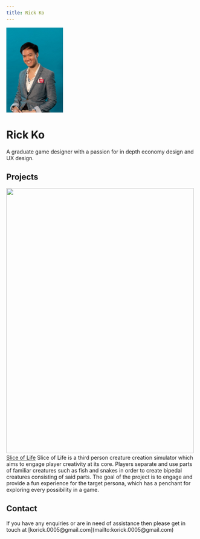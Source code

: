 ```yaml
---
title: Rick Ko
---
```


<img align="centre" width="150.25" height="225" src="https://raw.githubusercontent.com/KoRick95/rkdesign/main/RickKo.png" alt="This is me">

<h1>Rick Ko</h1>
A graduate game designer with a passion for in depth economy design and UX design.

<h2>Projects</h2>
<img align="centre" width="496.1" height="701.6" src="https://github.com/KoRick95/sliceoflifeweb/blob/main/SliceofLife.jpg?raw=true">
<a href="http://sliceoflife.com.au/"> Slice of Life</a>
Slice of Life is a third person creature creation simulator which aims to engage player creativity at its core. Players separate and use parts of familiar creatures such as fish and snakes in order to create bipedal creatures consisting of said parts. The goal of the project is to engage and provide a fun experience for the target persona, which has a penchant for exploring every possibility in a game. 

<h2>Contact</h2>
If you have any enquiries or are in need of assistance then please get in touch at [korick.0005@gmail.com](mailto:korick.0005@gmail.com)
